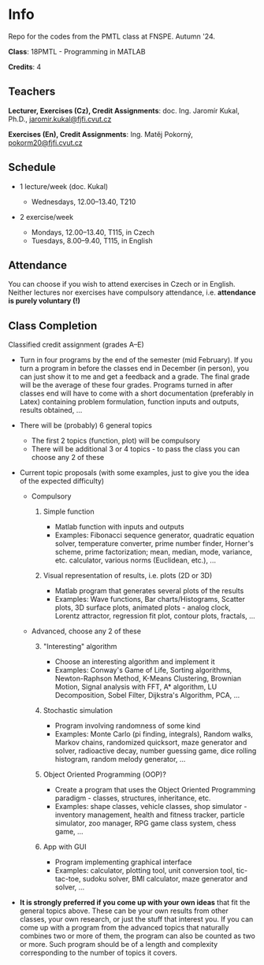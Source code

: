 # Info
Repo for the codes from the PMTL class at FNSPE. Autumn '24.

**Class**: 18PMTL - Programming in MATLAB

**Credits**: 4

## Teachers
**Lecturer, Exercises (Cz), Credit Assignments**: doc. Ing. Jaromír Kukal, Ph.D., jaromir.kukal@fjfi.cvut.cz

**Exercises (En), Credit Assignments**: Ing. Matěj Pokorný, pokorm20@fjfi.cvut.cz

 
## Schedule 

- 1 lecture/week (doc. Kukal)
  - Wednesdays, 12.00–13.40, T210
	  
- 2 exercise/week
  - Mondays, 12.00–13.40, T115, in Czech
  - Tuesdays, 8.00–9.40, T115, in English

   
## Attendance

You can choose if you wish to attend exercises in Czech or in English. Neither lectures nor exercises have compulsory attendance, i.e. **attendance is purely voluntary (!)**


## Class Completion
Classified credit assignment (grades A–E)

- Turn in four programs by the end of the semester (mid February). If you turn a program in before the classes end in December (in person), you can just show it to me and get a feedback and a grade. The final grade will be the average of these four grades. Programs turned in after classes end will have to come with a short documentation (preferably in Latex) containing problem formulation, function inputs and outputs, results obtained, ...
  
- There will be (probably) 6 general topics
	- The first 2 topics (function, plot) will be compulsory
	- There will be additional 3 or 4 topics - to pass the class you can choose any 2 of these

- Current topic proposals (with some examples, just to give you the idea of the expected difficulty)
	- Compulsory
		1. Simple function
			- Matlab function with inputs and outputs
			- Examples: Fibonacci sequence generator, quadratic equation solver, temperature converter, prime number finder, Horner's scheme, prime factorization; mean, median, mode, variance, etc. calculator, various norms (Euclidean, etc.), ...
 
		2. Visual representation of results, i.e. plots (2D or 3D)
 			- Matlab program that generates several plots of the results
			- Examples: Wave functions, Bar charts/Histograms, Scatter plots, 3D surface plots, animated plots - analog clock, Lorentz attractor, regression fit plot, contour plots, fractals, ...
      
	- Advanced, choose any 2 of these
   
 		3. "Interesting" algorithm
			- Choose an interesting algorithm and implement it
			- Examples: Conway's Game of Life, Sorting algorithms, Newton-Raphson Method, K-Means Clustering, Brownian Motion, Signal analysis with FFT, A* algorithm, LU Decomposition, Sobel Filter, Dijkstra's Algorithm, PCA, ...
   
		4. Stochastic simulation
			- Program involving randomness of some kind
			- Examples: Monte Carlo (pi finding, integrals), Random walks, Markov chains, randomized quicksort, maze generator and solver, radioactive decay, number guessing game, dice rolling histogram, random melody generator, ...
     
		6. Object Oriented Programming (OOP)?
			- Create a program that uses the Object Oriented Programming paradigm - classes, structures, inheritance, etc.
			- Examples: shape classes, vehicle classes, shop simulator - inventory management, health and fitness tracker, particle simulator, zoo manager, RPG game class system, chess game, ...
     
 		8. App with GUI
			- Program implementing graphical interface
			- Examples: calculator, plotting tool, unit conversion tool, tic-tac-toe, sudoku solver, BMI calculator, maze generator and solver, ...

- **It is strongly preferred if you come up with your own ideas** that fit the general topics above. These can be your own results from other classes, your own research, or just the stuff that interest you. If you can come up with a program from the advanced topics that naturally combines two or more of them, the program can also be counted as two or more. Such program should be of a length and complexity corresponding to the number of topics it covers.


